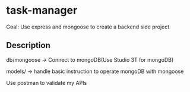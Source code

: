 # task-manager

Goal: Use express and mongoose to create a backend side project

## Description 

db/mongoose -> Connect to mongoDB(Use Studio 3T for mongoDB)

models/ -> handle basic instruction to operate mongoDB with mongoose

Use postman to validate my APIs